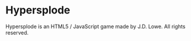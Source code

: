 Hypersplode
===========

Hypersplode is an HTML5 / JavaScript game made by J.D. Lowe. All rights reserved.
